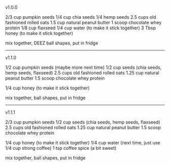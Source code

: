 v1.0.0

2/3 cup pumpkin seeds
1/4 cup chia seeds
1/4 hemp seeds
2.5 cups old fashioned rolled oats
1.5 cup natural peanut butter
1 scoop chocolate whey protein
1/8 cup flaxseed
1/4 cup water (to make it stick together)
3 Tbsp honey (to make it stick together)

mix together, DEEZ ball shapes, put in fridge

--------------------------
v1.1.0

1/2 cup pumpkin seeds (maybe more next time)
1/2 cup seeds (chia seeds, hemp seeds, flaxseed)
2.5 cups old fashioned rolled oats
1.25 cup natural peanut butter
1.5 scoop chocolate whey protein

1/4 cup honey (to make it stick together)

mix together, ball shapes, put in fridge

--------------------------
v1.1.1

2/3 cup pumpkin seeds
1/2 cup seeds (chia seeds, hemp seeds, flaxseed)
2.5 cups old fashioned rolled oats
1.25 cup natural peanut butter
1.5 scoop chocolate whey protein

1/4 cup honey (to make it stick together)
1/4 cup water (next time, just use 1/4 cup strong coffee)
1 tsp coffee spice (a bit sweet)

mix together, ball shapes, put in fridge